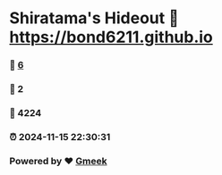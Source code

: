 # Shiratama's Hideout :link: https://bond6211.github.io 
### :page_facing_up: [6](https://bond6211.github.io/tag.html) 
### :speech_balloon: 2 
### :hibiscus: 4224 
### :alarm_clock: 2024-11-15 22:30:31 
### Powered by :heart: [Gmeek](https://github.com/Meekdai/Gmeek)
